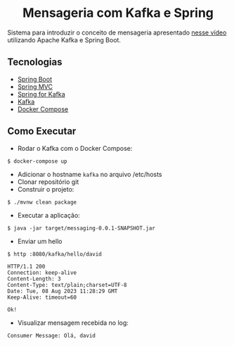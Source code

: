<h1 align="center">
  Mensageria com Kafka e Spring
</h1>

Sistema para introduzir o conceito de mensageria apresentado [nesse vídeo](https://youtu.be/97TF2xZgAhU) utilizando Apache Kafka e Spring Boot.

## Tecnologias
 
- [Spring Boot](https://spring.io/projects/spring-boot)
- [Spring MVC](https://docs.spring.io/spring-framework/reference/web/webmvc.html)
- [Spring for Kafka](https://docs.spring.io/spring-kafka/reference/html/)
- [Kafka](https://kafka.apache.org)
- [Docker Compose](https://docs.docker.com/compose/)

## Como Executar

- Rodar o Kafka com o Docker Compose:
```
$ docker-compose up
```

- Adicionar o hostname `kafka` no arquivo /etc/hosts
- Clonar repositório git
- Construir o projeto:
```
$ ./mvnw clean package
```
- Executar a aplicação:
```
$ java -jar target/messaging-0.0.1-SNAPSHOT.jar
```

- Enviar um hello
```
$ http :8080/kafka/hello/david

HTTP/1.1 200
Connection: keep-alive
Content-Length: 3
Content-Type: text/plain;charset=UTF-8
Date: Tue, 08 Aug 2023 11:28:29 GMT
Keep-Alive: timeout=60

Ok!
```

- Visualizar mensagem recebida no log:
```
Consumer Message: Olá, david
```